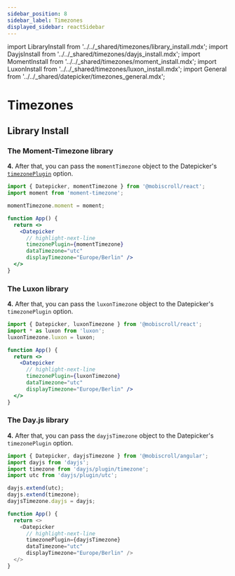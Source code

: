 ```yaml
---
sidebar_position: 8
sidebar_label: Timezones
displayed_sidebar: reactSidebar
---
```


import LibraryInstall from '../../_shared/timezones/library_install.mdx';
import DayjsInstall from '../../_shared/timezones/dayjs_install.mdx';
import MomentInstall from '../../_shared/timezones/moment_install.mdx';
import LuxonInstall from '../../_shared/timezones/luxon_install.mdx';
import General from '../../_shared/datepicker/timezones_general.mdx';

# Timezones

<General />

## Library Install

<LibraryInstall />

### The Moment-Timezone library

<MomentInstall framework="react" />

**4.** After that, you can pass the `momentTimezone` object to the Datepicker's [`timezonePlugin`](./api#opt-timezonePlugin) option.

```jsx
import { Datepicker, momentTimezone } from '@mobiscroll/react';
import moment from 'moment-timezone';

momentTimezone.moment = moment;

function App() {
  return <>
    <Datepicker
      // highlight-next-line
      timezonePlugin={momentTimezone}
      dataTimezone="utc"
      displayTimezone="Europe/Berlin" />
  </>
}
```

### The Luxon library

<LuxonInstall framework="react" />

**4.** After that, you can pass the `luxonTimezone` object to the Datepicker's `timezonePlugin` option.

```jsx
import { Datepicker, luxonTimezone } from '@mobiscroll/react';
import * as luxon from 'luxon';
luxonTimezone.luxon = luxon;

function App() {
  return <>
    <Datepicker
      // highlight-next-line
      timezonePlugin={luxonTimezone}
      dataTimezone="utc"
      displayTimezone="Europe/Berlin" />
  </>
}
```

### The Day.js library

<DayjsInstall framework="react" />

**4.** After that, you can pass the `dayjsTimezone` object to the Datepicker's `timezonePlugin` option.

```js
import { Datepicker, dayjsTimezone } from '@mobiscroll/angular';
import dayjs from 'dayjs';
import timezone from 'dayjs/plugin/timezone';
import utc from 'dayjs/plugin/utc';

dayjs.extend(utc);
dayjs.extend(timezone);
dayjsTimezone.dayjs = dayjs;

function App() {
  return <>
    <Datepicker
      // highlight-next-line
      timezonePlugin={dayjsTimezone}
      dataTimezone="utc"
      displayTimezone="Europe/Berlin" />
  </>
}

```